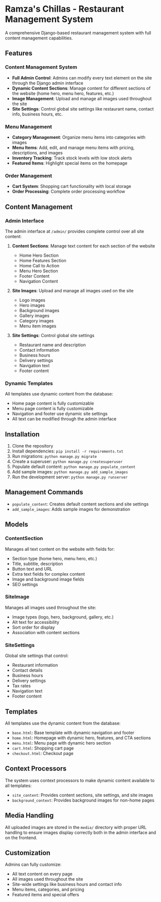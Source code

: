 # Ramza's Chillas - Restaurant Management System

A comprehensive Django-based restaurant management system with full content management capabilities.

## Features

### Content Management System
- **Full Admin Control**: Admins can modify every text element on the site through the Django admin interface
- **Dynamic Content Sections**: Manage content for different sections of the website (home hero, menu hero, features, etc.)
- **Image Management**: Upload and manage all images used throughout the site
- **Site Settings**: Control global site settings like restaurant name, contact info, business hours, etc.

### Menu Management
- **Category Management**: Organize menu items into categories with images
- **Menu Items**: Add, edit, and manage menu items with pricing, descriptions, and images
- **Inventory Tracking**: Track stock levels with low stock alerts
- **Featured Items**: Highlight special items on the homepage

### Order Management
- **Cart System**: Shopping cart functionality with local storage
- **Order Processing**: Complete order processing workflow

## Content Management

### Admin Interface
The admin interface at `/admin/` provides complete control over all site content:

1. **Content Sections**: Manage text content for each section of the website
   - Home Hero Section
   - Home Features Section
   - Home Call to Action
   - Menu Hero Section
   - Footer Content
   - Navigation Content

2. **Site Images**: Upload and manage all images used on the site
   - Logo images
   - Hero images
   - Background images
   - Gallery images
   - Category images
   - Menu item images

3. **Site Settings**: Control global site settings
   - Restaurant name and description
   - Contact information
   - Business hours
   - Delivery settings
   - Navigation text
   - Footer content

### Dynamic Templates
All templates use dynamic content from the database:
- Home page content is fully customizable
- Menu page content is fully customizable
- Navigation and footer use dynamic site settings
- All text can be modified through the admin interface

## Installation

1. Clone the repository
2. Install dependencies: `pip install -r requirements.txt`
3. Run migrations: `python manage.py migrate`
4. Create a superuser: `python manage.py createsuperuser`
5. Populate default content: `python manage.py populate_content`
6. Add sample images: `python manage.py add_sample_images`
7. Run the development server: `python manage.py runserver`

## Management Commands

- `populate_content`: Creates default content sections and site settings
- `add_sample_images`: Adds sample images for demonstration

## Models

### ContentSection
Manages all text content on the website with fields for:
- Section type (home hero, menu hero, etc.)
- Title, subtitle, description
- Button text and URL
- Extra text fields for complex content
- Image and background image fields
- SEO settings

### SiteImage
Manages all images used throughout the site:
- Image types (logo, hero, background, gallery, etc.)
- Alt text for accessibility
- Sort order for display
- Association with content sections

### SiteSettings
Global site settings that control:
- Restaurant information
- Contact details
- Business hours
- Delivery settings
- Tax rates
- Navigation text
- Footer content

## Templates

All templates use the dynamic content from the database:
- `base.html`: Base template with dynamic navigation and footer
- `home.html`: Homepage with dynamic hero, features, and CTA sections
- `menu.html`: Menu page with dynamic hero section
- `cart.html`: Shopping cart page
- `checkout.html`: Checkout page

## Context Processors

The system uses context processors to make dynamic content available to all templates:
- `site_content`: Provides content sections, site settings, and site images
- `background_context`: Provides background images for non-home pages

## Media Handling

All uploaded images are stored in the `media/` directory with proper URL handling to ensure images display correctly both in the admin interface and on the frontend.

## Customization

Admins can fully customize:
- All text content on every page
- All images used throughout the site
- Site-wide settings like business hours and contact info
- Menu items, categories, and pricing
- Featured items and special offers